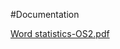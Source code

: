#Documentation

[Word statistics-OS2.pdf](https://github.com/Yousefashraf74/os2-project/files/13694410/Word.statistics-OS2.pdf)
